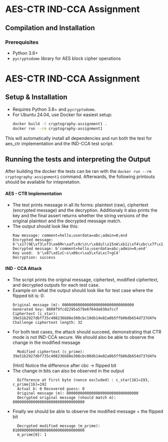 
# AES-CTR IND-CCA Assignment

## Compilation and Installation

### Prerequisites
- Python 3.8+
- `pycryptodome` library for AES block cipher operations

# AES-CTR IND-CCA Assignment

## Setup & Installation
- Requires Python 3.8+ and `pycryptodome`.
- For Ubuntu 24.04, use Docker for easiest setup:
  ```sh
  docker build -t cryptography-assignment1 .
  docker run --rm cryptography-assignment1
  ```
This will automatically install all dependencies and run both the test for aes_ctr implementation and the IND-CCA test script.

## Running the tests and interpreting the Output
After building the docker the tests can be ran with the `docker run --rm cryptography-assignment1`  command. Afterwards, the following printouts should be available for intepretation.

#### AES - CTR Implementation
- The test prints message in all its forms: plaintext (raw), ciphertext (encrypted message) and the decryption. Additionaly it also prints the key and the final assert returns whether the string versions of the original plaintext and the decrypted message match.
- The output should look like this:
  ```
  Raw message: comment=hello;userdata=abc;admin=0;end
  Encrypted message: b'\x17|9E\xf3\xf3\xe6M<\xaf\x9c\n\r\x8dul\x15nA\xb1i\xf4\xbc\x7f\x1e\xbb4\x10Y\r\xc2\xff8y0\x90\xad\xe4\xfe\xe0t\xfb}\x1c\xb2\xccZ\xfb\xae\x1c\xc7\x11\x0b\x08'
  Decrypted message: b'comment=hello;userdata=abc;admin=0;end'
  Key used:  b'\x87\xd1zC~s\x06c<\xa5\xfa\xc7<gC4'
  Decryption: success
  ```

#### IND - CCA Attack
- The script prints the original message, ciphertext, modified ciphertext, and decrypted outputs for each test case.
- Example on what the output should look like for test case where the flipped bit is: 0:
  ```
  Original message (m): 00000000000000000000000000000000
  Generated key: 8808f9fcd2295a579e6f64da038a7ccf
  Ciphertext (c_star): 39e51b2927dbf735c408236b88e308cbc10db14e02a0b5ffb06db654d737d4fe
  Challenge ciphertext length: 32
  ```
- For both test cases, the attack should succeed, demonstrating that CTR mode is not IND-CCA secure.
We should also be able to observe the change in the modified message
  ```
    Modified ciphertext (c_prime): 39e51b2927dbf735c408236b88e308cbc00db14e02a0b5ffb06db654d737d4fe
  ```
  (Hint) Notice the difference after cbc -> flipped bit 
- The change in bits can also be observed in the output
  ```
    Difference at first byte (nonce excluded) : c_star[16]=193, c_prime[16]=192
    Actual b: 0 Recovered guess: 0
    Original message (m): 00000000000000000000000000000000
    Decrypted original message (should match m): 00000000000000000000000000000000
  ```
- Finally we should be able to observe the modified message + the flipped bit
  ```
    Decrypted modified message (m_prime): 01000000000000000000000000000000
    m_prime[0]: 1
  ```
